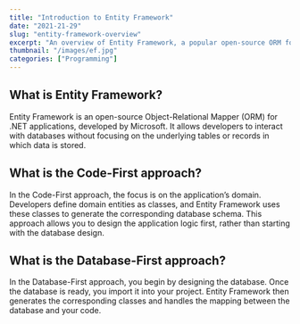 ```yaml
---
title: "Introduction to Entity Framework"
date: "2021-21-29"
slug: "entity-framework-overview"
excerpt: "An overview of Entity Framework, a popular open-source ORM for .NET, including Code-First and Database-First approaches."
thumbnail: "/images/ef.jpg"
categories: ["Programming"]
---
```


## What is Entity Framework?

Entity Framework is an open-source Object-Relational Mapper (ORM) for .NET applications, developed by Microsoft. It allows developers to interact with databases without focusing on the underlying tables or records in which data is stored.

## What is the Code-First approach?

In the Code-First approach, the focus is on the application’s domain. Developers define domain entities as classes, and Entity Framework uses these classes to generate the corresponding database schema. This approach allows you to design the application logic first, rather than starting with the database design.

## What is the Database-First approach?

In the Database-First approach, you begin by designing the database. Once the database is ready, you import it into your project. Entity Framework then generates the corresponding classes and handles the mapping between the database and your code.
